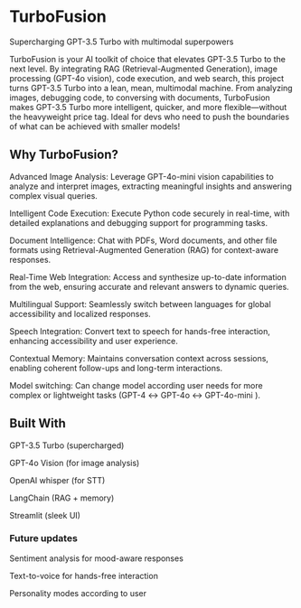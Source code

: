 # TurboFusion

Supercharging GPT-3.5 Turbo with multimodal superpowers 

TurboFusion is your AI toolkit of choice that elevates GPT-3.5 Turbo to the next level. By integrating RAG (Retrieval-Augmented Generation), image processing (GPT-4o vision), code execution, and web search, this project turns GPT-3.5 Turbo into a lean, mean, multimodal machine. From analyzing images, debugging code, to conversing with documents, TurboFusion makes GPT-3.5 Turbo more intelligent, quicker, and more flexible—without the heavyweight price tag. Ideal for devs who need to push the boundaries of what can be achieved with smaller models!

## Why TurboFusion?

Advanced Image Analysis: Leverage GPT-4o-mini vision capabilities to analyze and interpret images, extracting meaningful insights and answering complex visual queries.

Intelligent Code Execution: Execute Python code securely in real-time, with detailed explanations and debugging support for programming tasks.

Document Intelligence: Chat with PDFs, Word documents, and other file formats using Retrieval-Augmented Generation (RAG) for context-aware responses.

Real-Time Web Integration: Access and synthesize up-to-date information from the web, ensuring accurate and relevant answers to dynamic queries.

Multilingual Support: Seamlessly switch between languages for global accessibility and localized responses.

Speech Integration: Convert text to speech for hands-free interaction, enhancing accessibility and user experience.

Contextual Memory: Maintains conversation context across sessions, enabling coherent follow-ups and long-term interactions.

Model switching: Can change model according user needs for more complex or lightweight tasks (GPT-4 ↔ GPT-4o ↔ GPT-4o-mini ).


## Built With

GPT-3.5 Turbo (supercharged)

GPT-4o Vision (for image analysis)

OpenAI whisper (for STT)

LangChain (RAG + memory)

Streamlit (sleek UI)

### Future updates

Sentiment analysis for mood-aware responses



Text-to-voice for hands-free interaction

Personality modes according to user



